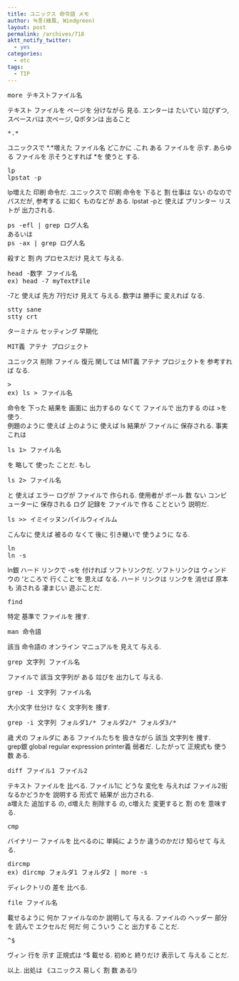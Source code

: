 ```yaml
---
title: ユニックス 命令語 メモ
author: 녹풍(綠風, Windgreen)
layout: post
permalink: /archives/718
aktt_notify_twitter:
  - yes
categories:
  - etc
tags:
  - TIP
---
```

<pre>more テキストファイル名</pre>

テキスト ファイルを ページを 分けながら 見る. エンターは たいてい 竝びずつ, スペースバは 次ページ, Qボタンは 出ること

<pre>*.*</pre>

ユニックスで \*.\*増えた ファイル名 どこかに .これ ある ファイルを 示す. あらゆる ファイルを 示そうとすれば *を 使うと する.

<pre>lp
lpstat -p</pre>

lp増えた 印刷 命令だ. ユニックスで 印刷 命令を 下ると 割 仕事は ない のなので パスだが, 参考する に如く ものなどが ある. lpstat -pと 使えば プリンター リストが 出力される.

<pre>ps -efl | grep ログ人名
あるいは
ps -ax | grep ログ人名</pre>

殺すと 割 内 プロセスだけ 見えて 与える.

<pre>head -数字 ファイル名
ex) head -7 myTextFile</pre>

-7と 使えば 先方 7行だけ 見えて 与える. 数字は 勝手に 変えれば なる.

<pre>stty sane
stty crt</pre>

ターミナル セッティング 早期化

<pre>MIT義 アテナ プロジェクト</pre>

ユニックス 削除 ファイル 復元 関しては MIT義 アテナ プロジェクトを 参考すれば なる.

<pre>&gt;
ex) ls &gt; ファイル名</pre>

命令を 下った 結果を 画面に 出力するの なくて ファイルで 出力する のは >を 使う.  
例題のように 使えば 上のように 使えば ls 結果が ファイルに 保存される. 事実 これは

<pre>ls 1&gt; ファイル名</pre>

を 略して 使った ことだ. もし

<pre>ls 2&gt; ファイル名</pre>

と 使えば エラー ログが ファイルで 作られる. 使用者が ボール 数 ない コンピューターに 保存される ログ 記録を ファイルで 作る ことという 説明だ.

<pre>ls &gt;&gt; イミイッヌンパイルウィイルム</pre>

こんなに 使えば 被るの なくて 後に 引き継いで 使うように なる.

<pre>ln
ln -s</pre>

ln銀 ハード リンクで -sを 付ければ ソフトリンクだ. ソフトリンクは ウィンドウの &#8216;ところで 行くこと&#8217;を 思えば なる. ハード リンクは リンクを 消せば 原本も 消される 凄まじい 遊ぶことだ.

<pre>find</pre>

特定 基準で ファイルを 捜す.

<pre>man 命令語</pre>

該当 命令語の オンライン マニュアルを 見えて 与える.

<pre>grep 文字列 ファイル名</pre>

ファイルで 該当 文字列が ある 竝びを 出力して 与える.

<pre>grep -i 文字列 ファイル名</pre>

大小文字 仕分け なく 文字列を 捜す.

<pre>grep -i 文字列 フォルダ1/* フォルダ2/* フォルダ3/*</pre>

歳 犬の フォルダに ある ファイルたちを 扱きながら 該当 文字列を 捜す.  
grep銀 global regular expression printer義 弱者だ. したがって 正規式も 使う 数 ある.

<pre>diff ファイル1 ファイル2</pre>

テキスト ファイルを 比べる. ファイル1に どうな 変化を 与えれば ファイル2街 なるかどうかを 説明する 形式で 結果が 出力される.  
a増えた 追加する の, d増えた 削除する の, c増えた 変更すると 割 のを 意味する.

<pre>cmp</pre>

バイナリー ファイルを 比べるのに 単純に ようか 違うのかだけ 知らせて 与える.

<pre>dircmp
ex) dircmp フォルダ1 フォルダ2 | more -s</pre>

ディレクトリの 差を 比べる.

<pre>file ファイル名</pre>

載せるように 何か ファイルなのか 説明して 与える. ファイルの ヘッダー 部分を 読んで エクセルだ 何だ 何 こういう こと 出力する ことだ.

<pre>^$</pre>

ヴィン 行を 示す 正規式は ^$ 載せる. 初めと 終りだけ 表示して 与える ことだ.

以上. 出処は 《ユニックス 易しく 割 数 ある!》